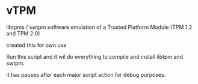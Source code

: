 # vTPM
libtpms / swtpm software emulation of a Trusted Platform Module (TPM 1.2 and TPM 2.0) 


created this for own use

Run this script and it wil do everything to compile and install libtpm and swtpm. 

it has pauses after each major script action for debug purposes.
